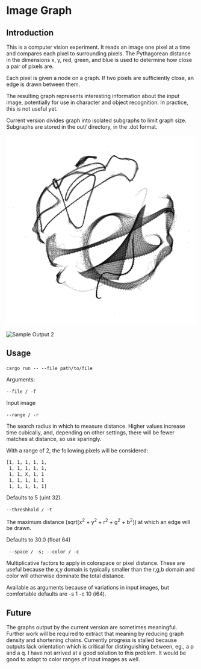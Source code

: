 # Image Graph

## Introduction

This is a computer vision experiment. It reads an image one pixel at a time and compares each pixel to surrounding pixels. The Pythagorean distance in the dimensions x, y, red, green, and blue is used to determine how close a pair of pixels are. 

Each pixel is given a node on a graph. If two pixels are sufficiently close, an edge is drawn between them.

The resulting graph represents interesting information about the input image, potentially for use in character and object recognition. In practice, this is not useful yet.

Current version divides graph into isolated subgraphs to limit graph size. Subgraphs are stored in the out/ directory, in the .dot format.

![Sample Output](samples/letter_p.png?raw=true "A graph of a block letter p.")

![Sample Output 2](samples/test.png?raw=true "A (bad) graph of some objects on a table.")

## Usage

``` cargo run -- --file path/to/file ```

Arguments:

``` --file / -f ```

Input image

``` --range / -r ```

The search radius in which to measure distance. Higher values increase time cubically, and, depending on other settings, there will be fewer matches at distance, so use sparingly. 

With a range of 2, the following pixels will be considered:

```
[1, 1, 1, 1, 1,
 1, 1, 1, 1, 1,
 1, 1, X, 1, 1
 1, 1, 1, 1, 1
 1, 1, 1, 1, 1]
```

Defaults to 5 (uint 32).

``` --threshhold / -t ```

The maximum distance (sqrt[x<sup>2</sup> + y<sup>2</sup> + r<sup>2</sup> + g<sup>2</sup> + b<sup>2</sup>]) at which an edge will be drawn.

Defaults to 30.0 (float 64)

``` --space / -s; --color / -c```

Multiplicative factors to apply in colorspace or pixel distance. These are useful because the x,y domain is typically smaller than the r,g,b domain and color will otherwise dominate the total distance. 

Available as arguments because of variations in input images, but comfortable defaults are -s 1 -c 10 (i64).

## Future 
The graphs output by the current version are sometimes meaningful. Further work will be required to extract that meaning by reducing graph density and shortening chains. Currently progress is stalled because outputs lack orientation which is critical for distinguishing between, eg., a p and a q. I have not arrived at a good solution to this problem. It would be good to adapt to color ranges of input images as well.